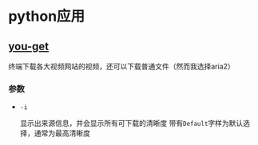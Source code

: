 # python应用

## [you-get](https://github.com/soimort/you-get/wiki/%E4%B8%AD%E6%96%87%E8%AF%B4%E6%98%8E)

终端下载各大视频网站的视频，还可以下载普通文件（然而我选择aria2）

### 参数

- `-i`

    显示出来源信息，并会显示所有可下载的清晰度
    带有`Default`字样为默认选择，通常为最高清晰度